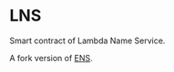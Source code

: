# LNS

Smart contract of Lambda Name Service.

A fork version of [ENS](https://github.com/ensdomains/ens-contracts).
